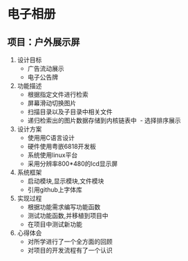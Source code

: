 # 电子相册

## 项目：户外展示屏

   1. 设计目标
      - 广告流动展示
      - 电子公告牌
   2. 功能描述
      - 根据指定文件进行检索
      - 屏幕滑动切换图片
      - 扫描目录以及子目录中相关文件
      - 递归检索出的图片数据存储到内核链表中
   ​   - 选择排序展示
   3. 设计方案
      - 使用用C语言设计
      - 硬件使用粤嵌6818开发板
      - 系统使用linux平台
      - 采用分辨率800*480的lcd显示屏
   4. 系统框架
      - 启动模块,显示模块,文件模块
      - 引用github上字体库
   5. 实现过程
      - 根据功能需求编写功能函数
      - 测试功能函数,并移植到项目中
      - 在项目中测试新功能
   6. 心得体会
      - 对所学进行了一个全方面的回顾
      - 对项目的开发流程有了一个认识